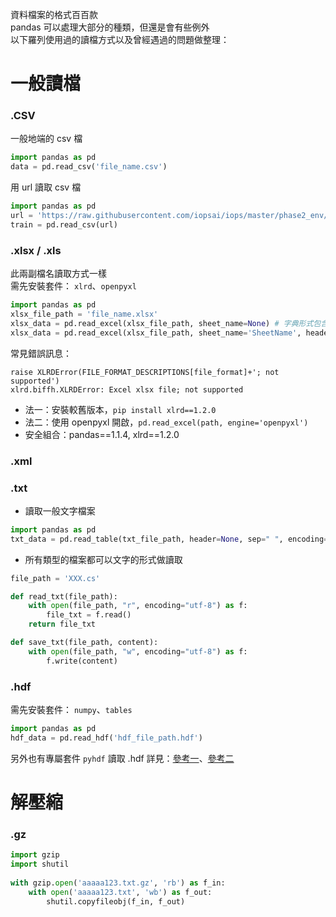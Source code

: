資料檔案的格式百百款  
pandas 可以處理大部分的種類，但還是會有些例外    
以下羅列使用過的讀檔方式以及曾經遇過的問題做整理：  
# 一般讀檔
### .CSV
一般地端的 csv 檔
```python
import pandas as pd
data = pd.read_csv('file_name.csv')
```
用 url 讀取 csv 檔
```python
import pandas as pd
url = 'https://raw.githubusercontent.com/iopsai/iops/master/phase2_env/large_train.csv'
train = pd.read_csv(url)
```
### .xlsx / .xls
此兩副檔名讀取方式一樣  
需先安裝套件： `xlrd`、`openpyxl`
```python
import pandas as pd
xlsx_file_path = 'file_name.xlsx'
xlsx_data = pd.read_excel(xlsx_file_path, sheet_name=None) # 字典形式包含所有 sheet
xlsx_data = pd.read_excel(xlsx_file_path, sheet_name='SheetName', header=[3,4,5]) # 指定讀的 sheet，以及指定當欄位的列數
```
常見錯誤訊息：  
```
raise XLRDError(FILE_FORMAT_DESCRIPTIONS[file_format]+'; not supported')
xlrd.biffh.XLRDError: Excel xlsx file; not supported
```
* 法一：安裝較舊版本，`pip install xlrd==1.2.0`
* 法二：使用 openpyxl 開啟，`pd.read_excel(path, engine='openpyxl')`
* 安全組合：pandas==1.1.4, xlrd==1.2.0

### .xml
### .txt
* 讀取一般文字檔案
```python
import pandas as pd
txt_data = pd.read_table(txt_file_path, header=None, sep=" ", encoding='utf-8') # sep 根據檔案區分欄列間的標號做選填
```
* 所有類型的檔案都可以文字的形式做讀取
```python
file_path = 'XXX.cs'

def read_txt(file_path):
    with open(file_path, "r", encoding="utf-8") as f:
        file_txt = f.read()
    return file_txt

def save_txt(file_path, content):
    with open(file_path, "w", encoding="utf-8") as f:
        f.write(content)
```
### .hdf
需先安裝套件： `numpy`、`tables`
```python
import pandas as pd
hdf_data = pd.read_hdf('hdf_file_path.hdf')
```
另外也有專屬套件 `pyhdf` 讀取 .hdf
詳見：[參考一](https://blog.csdn.net/lly1122334/article/details/102493134)、[參考二](https://moonbooks.org/Articles/How-to-read-a-MODIS-HDF-file-using-python-/)

# 解壓縮
### .gz
```python
import gzip  
import shutil  
  
with gzip.open('aaaaa123.txt.gz', 'rb') as f_in:  
    with open('aaaaa123.txt', 'wb') as f_out:  
        shutil.copyfileobj(f_in, f_out) 
```
